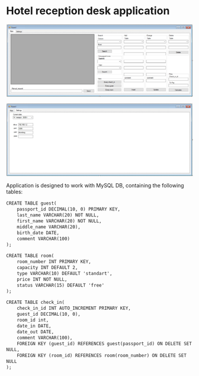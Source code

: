 # Hotel reception desk application

![UI_main](pics/UI_main.jpg)

![UI_settings](pics/UI_settings.jpg)

Application is designed to work with MySQL DB, containing the following tables:
```
CREATE TABLE guest(
    passport_id DECIMAL(10, 0) PRIMARY KEY,
    last_name VARCHAR(20) NOT NULL,
    first_name VARCHAR(20) NOT NULL,
    middle_name VARCHAR(20),
    birth_date DATE,
    comment VARCHAR(100)
);
```

```
CREATE TABLE room(
    room_number INT PRIMARY KEY,
    capacity INT DEFAULT 2,
    type VARCHAR(10) DEFAULT 'standart',
    price INT NOT NULL,
    status VARCHAR(15) DEFAULT 'free'
);
```

```
CREATE TABLE check_in(
    check_in_id INT AUTO_INCREMENT PRIMARY KEY,
    guest_id DECIMAL(10, 0),
    room_id int,
    date_in DATE,
    date_out DATE,
    comment VARCHAR(100),
    FOREIGN KEY (guest_id) REFERENCES guest(passport_id) ON DELETE SET NULL,
    FOREIGN KEY (room_id) REFERENCES room(room_number) ON DELETE SET NULL
);
```

